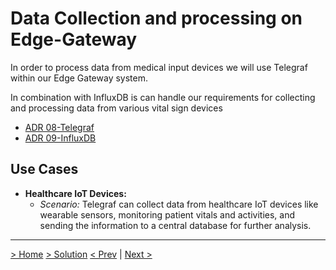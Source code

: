 # Data Collection and processing on Edge-Gateway

In order to process data from medical input devices we will use Telegraf within our Edge Gateway system. 

In combination with InfluxDB is can handle our requirements for collecting and processing data from various vital sign devices 

- [ADR 08-Telegraf](../ADRs/08-Telegraf.md)  
- [ADR 09-InfluxDB](../ADRs/09-InfluxDB.md)

## Use Cases

- **Healthcare IoT Devices:**
    - *Scenario:* Telegraf can collect data from healthcare IoT devices like wearable sensors, monitoring patient vitals and activities, and sending the information to a central database for further analysis.


---

[> Home](../README.md)    [> Solution](README.md)
[< Prev](EdgeGatewayContainer.md)  |  [Next >](Provisioning.md)